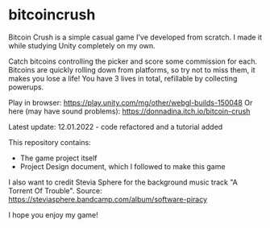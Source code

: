# bitcoincrush
Bitcoin Crush is a simple casual game I've developed from scratch.
I made it while studying Unity completely on my own.

Catch bitcoins controlling the picker and score some commission for each. Bitcoins are quickly rolling down from platforms, so try not to miss them, it makes you lose a life! You have 3 lives in total, refillable by collecting powerups.

Play in browser: https://play.unity.com/mg/other/webgl-builds-150048
Or here (may have sound problems): https://donnadina.itch.io/bitcoin-crush

Latest update: 12.01.2022 - code refactored and a tutorial added

This repository contains:
- The game project itself
- Project Design document, which I followed to make this game

I also want to credit Stevia Sphere for the background music track "A Torrent Of Trouble". Source: https://steviasphere.bandcamp.com/album/software-piracy

I hope you enjoy my game!
